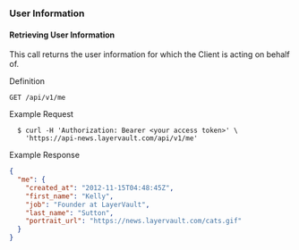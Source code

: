 ### User Information

#### Retrieving User Information

This call returns the user information for which the Client is acting on behalf of.

 Definition

    GET /api/v1/me

 Example Request

```shell
  $ curl -H 'Authorization: Bearer <your access token>' \
    'https://api-news.layervault.com/api/v1/me'
```

 Example Response

```json
{
  "me": {
    "created_at": "2012-11-15T04:48:45Z",
    "first_name": "Kelly",
    "job": "Founder at LayerVault",
    "last_name": "Sutton",
    "portrait_url": "https://news.layervault.com/cats.gif"
  }
}
```